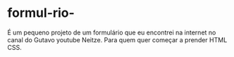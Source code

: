 # formul-rio-
É um pequeno projeto de um formulário que eu encontrei na internet no canal do Gutavo youtube Neitze.
Para quem quer começar a prender HTML CSS.
